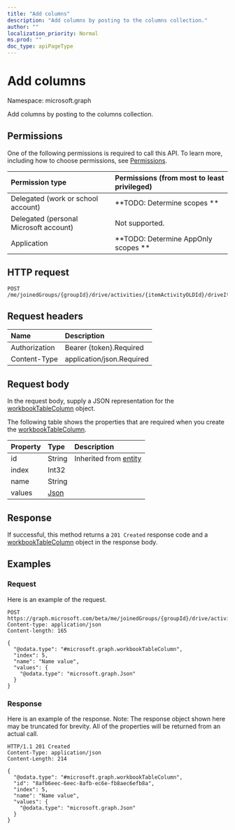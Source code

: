 ```yaml
---
title: "Add columns"
description: "Add columns by posting to the columns collection."
author: ""
localization_priority: Normal
ms.prod: ""
doc_type: apiPageType
---
```


# Add columns

Namespace: microsoft.graph

Add columns by posting to the columns collection.

## Permissions
One of the following permissions is required to call this API. To learn more, including how to choose permissions, see [Permissions](/concepts/permissions-reference.md).

|Permission type|Permissions (from most to least privileged)|
|:---|:---|
|Delegated (work or school account)|**TODO: Determine scopes **|
|Delegated (personal Microsoft account)|Not supported.|
|Application|**TODO: Determine AppOnly scopes **|

## HTTP request
<!-- {
  "blockType": "ignored"
}
-->
``` http
POST /me/joinedGroups/{groupId}/drive/activities/{itemActivityOLDId}/driveItem/workbook/names/{workbookNamedItemId}/worksheet/tables/{workbookTableId}/columns/$ref
```

## Request headers
|Name|Description|
|:---|:---|
|Authorization|Bearer {token}.Required|
|Content-Type|application/json.Required|

## Request body
In the request body, supply a JSON representation for the [workbookTableColumn](../resources/workbooktablecolumn.md) object.

The following table shows the properties that are required when you create the [workbookTableColumn](../resources/workbooktablecolumn.md).

|Property|Type|Description|
|:---|:---|:---|
|id|String| Inherited from [entity](../resources/entity.md)|
|index|Int32||
|name|String||
|values|[Json](../resources/json.md)||



## Response
If successful, this method returns a `201 Created` response code and a [workbookTableColumn](../resources/workbooktablecolumn.md) object in the response body.

## Examples

### Request
Here is an example of the request.
<!-- {
  "blockType": "request",
  "name": "create_workbooktablecolumn_from_"
}
-->
``` http
POST https://graph.microsoft.com/beta/me/joinedGroups/{groupId}/drive/activities/{itemActivityOLDId}/driveItem/workbook/names/{workbookNamedItemId}/worksheet/tables/{workbookTableId}/columns
Content-type: application/json
Content-length: 165

{
  "@odata.type": "#microsoft.graph.workbookTableColumn",
  "index": 5,
  "name": "Name value",
  "values": {
    "@odata.type": "microsoft.graph.Json"
  }
}
```

### Response
Here is an example of the response. Note: The response object shown here may be truncated for brevity. All of the properties will be returned from an actual call.
<!-- {
  "blockType": "response",
  "truncated": true,
  "@odata.type": "microsoft.graph.workbooktablecolumn"
}
-->
``` http
HTTP/1.1 201 Created
Content-Type: application/json
Content-Length: 214

{
  "@odata.type": "#microsoft.graph.workbookTableColumn",
  "id": "8afb6eec-6eec-8afb-ec6e-fb8aec6efb8a",
  "index": 5,
  "name": "Name value",
  "values": {
    "@odata.type": "microsoft.graph.Json"
  }
}
```

